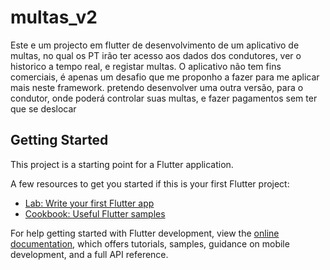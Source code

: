 # multas_v2

Este e um projecto em flutter de desenvolvimento de um aplicativo de multas, no qual os PT irão ter acesso aos dados dos condutores, ver o historico a tempo real, e registar multas.
O aplicativo não tem fins comerciais, é apenas um desafio que me proponho a fazer para me aplicar mais neste framework.
pretendo desenvolver uma outra versão, para o condutor, onde poderá controlar suas multas, e fazer pagamentos sem ter que se deslocar

## Getting Started

This project is a starting point for a Flutter application.

A few resources to get you started if this is your first Flutter project:

- [Lab: Write your first Flutter app](https://docs.flutter.dev/get-started/codelab)
- [Cookbook: Useful Flutter samples](https://docs.flutter.dev/cookbook)

For help getting started with Flutter development, view the
[online documentation](https://docs.flutter.dev/), which offers tutorials,
samples, guidance on mobile development, and a full API reference.
